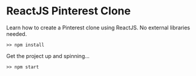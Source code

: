 # ReactJS Pinterest Clone

Learn how to create a Pinterest clone using ReactJS.
No external libraries needed.


```
>> npm install
```

Get the project up and spinning...
```
>> npm start
```
